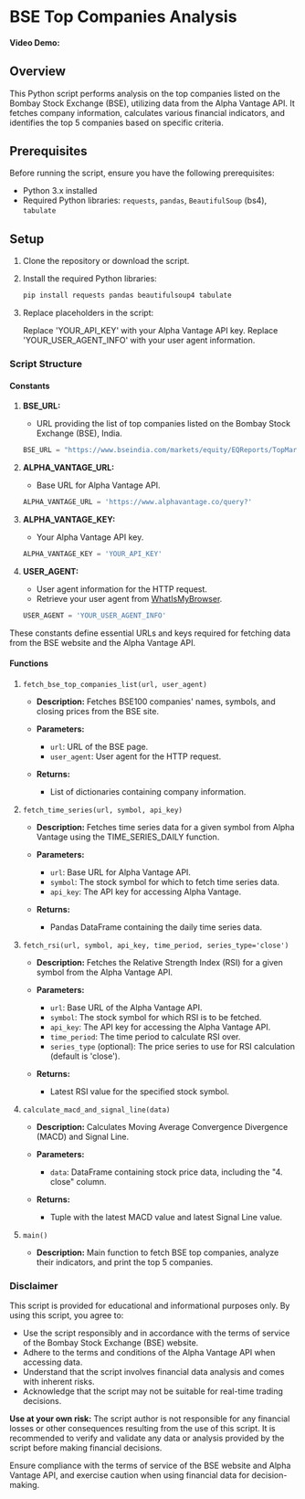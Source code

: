 # BSE Top Companies Analysis
#### Video Demo:

## Overview

This Python script performs analysis on the top companies listed on the Bombay Stock Exchange (BSE), utilizing data from the Alpha Vantage API. It fetches company information, calculates various financial indicators, and identifies the top 5 companies based on specific criteria.

## Prerequisites

Before running the script, ensure you have the following prerequisites:

- Python 3.x installed
- Required Python libraries: `requests`, `pandas`, `BeautifulSoup` (bs4), `tabulate`

## Setup

1. Clone the repository or download the script.
2. Install the required Python libraries:

   ```bash
   pip install requests pandas beautifulsoup4 tabulate
3. Replace placeholders in the script:

    Replace 'YOUR_API_KEY' with your Alpha Vantage API key.
    Replace 'YOUR_USER_AGENT_INFO' with your user agent information.

### Script Structure

#### Constants

1. **BSE_URL:**
    - URL providing the list of top companies listed on the Bombay Stock Exchange (BSE), India.

    ```python
    BSE_URL = "https://www.bseindia.com/markets/equity/EQReports/TopMarketCapitalization.aspx"
    ```

2. **ALPHA_VANTAGE_URL:**
    - Base URL for Alpha Vantage API.

    ```python
    ALPHA_VANTAGE_URL = 'https://www.alphavantage.co/query?'
    ```

3. **ALPHA_VANTAGE_KEY:**
    - Your Alpha Vantage API key.

    ```python
    ALPHA_VANTAGE_KEY = 'YOUR_API_KEY'
    ```

4. **USER_AGENT:**
    - User agent information for the HTTP request.
    - Retrieve your user agent from [WhatIsMyBrowser](https://www.whatismybrowser.com/).

    ```python
    USER_AGENT = 'YOUR_USER_AGENT_INFO'
    ```

These constants define essential URLs and keys required for fetching data from the BSE website and the Alpha Vantage API.

#### Functions

1. `fetch_bse_top_companies_list(url, user_agent)`

   - **Description:**
     Fetches BSE100 companies' names, symbols, and closing prices from the BSE site.

   - **Parameters:**
     - `url`: URL of the BSE page.
     - `user_agent`: User agent for the HTTP request.

   - **Returns:**
     - List of dictionaries containing company information.
2. `fetch_time_series(url, symbol, api_key)`

   - **Description:**
     Fetches time series data for a given symbol from Alpha Vantage using the TIME_SERIES_DAILY function.

   - **Parameters:**
     - `url`: Base URL for Alpha Vantage API.
     - `symbol`: The stock symbol for which to fetch time series data.
     - `api_key`: The API key for accessing Alpha Vantage.

   - **Returns:**
     - Pandas DataFrame containing the daily time series data.

3. `fetch_rsi(url, symbol, api_key, time_period, series_type='close')`

   - **Description:**
     Fetches the Relative Strength Index (RSI) for a given symbol from the Alpha Vantage API.

   - **Parameters:**
     - `url`: Base URL of the Alpha Vantage API.
     - `symbol`: The stock symbol for which RSI is to be fetched.
     - `api_key`: The API key for accessing the Alpha Vantage API.
     - `time_period`: The time period to calculate RSI over.
     - `series_type` (optional): The price series to use for RSI calculation (default is 'close').

   - **Returns:**
     - Latest RSI value for the specified stock symbol.
4. `calculate_macd_and_signal_line(data)`

   - **Description:**
     Calculates Moving Average Convergence Divergence (MACD) and Signal Line.

   - **Parameters:**
     - `data`: DataFrame containing stock price data, including the "4. close" column.

   - **Returns:**
     - Tuple with the latest MACD value and latest Signal Line value.

5. `main()`

   - **Description:**
     Main function to fetch BSE top companies, analyze their indicators, and print the top 5 companies.


### Disclaimer

This script is provided for educational and informational purposes only. By using this script, you agree to:

- Use the script responsibly and in accordance with the terms of service of the Bombay Stock Exchange (BSE) website.
- Adhere to the terms and conditions of the Alpha Vantage API when accessing data.
- Understand that the script involves financial data analysis and comes with inherent risks.
- Acknowledge that the script may not be suitable for real-time trading decisions.

**Use at your own risk:** The script author is not responsible for any financial losses or other consequences resulting from the use of this script. It is recommended to verify and validate any data or analysis provided by the script before making financial decisions.

Ensure compliance with the terms of service of the BSE website and Alpha Vantage API, and exercise caution when using financial data for decision-making.
